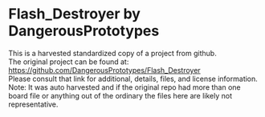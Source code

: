 
# Flash_Destroyer by DangerousPrototypes  
This is a harvested standardized copy of a project from github.  
The original project can be found at:  
https://github.com/DangerousPrototypes/Flash_Destroyer  
Please consult that link for additional, details, files, and license information.  
Note: It was auto harvested and if the original repo had more than one board file or anything out of the ordinary the files here are likely not representative.  
    
